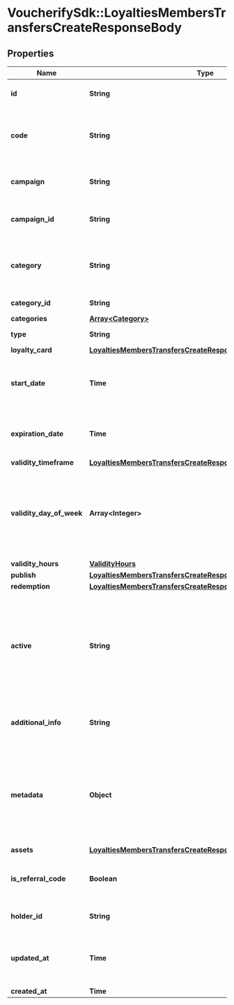 # VoucherifySdk::LoyaltiesMembersTransfersCreateResponseBody

## Properties

| Name | Type | Description | Notes |
| ---- | ---- | ----------- | ----- |
| **id** | **String** | Assigned by the Voucherify API, identifies the voucher. |  |
| **code** | **String** | A code that identifies a voucher. Pattern can use all letters of the English alphabet, Arabic numerals, and special characters. |  |
| **campaign** | **String** | A unique campaign name, identifies the voucher&#39;s parent campaign. | [optional] |
| **campaign_id** | **String** | Assigned by the Voucherify API, identifies the voucher&#39;s parent campaign. | [optional] |
| **category** | **String** | Tag defining the category that this voucher belongs to. Useful when listing vouchers using the List Vouchers endpoint. |  |
| **category_id** | **String** | Unique category ID assigned by Voucherify. |  |
| **categories** | [**Array&lt;Category&gt;**](Category.md) |  | [optional] |
| **type** | **String** | Defines the type of the voucher. | [default to &#39;LOYALTY_CARD&#39;] |
| **loyalty_card** | [**LoyaltiesMembersTransfersCreateResponseBodyLoyaltyCard**](LoyaltiesMembersTransfersCreateResponseBodyLoyaltyCard.md) |  |  |
| **start_date** | **Time** | Activation timestamp defines when the code starts to be active in ISO 8601 format. Voucher is inactive before this date. |  |
| **expiration_date** | **Time** | Expiration timestamp defines when the code expires in ISO 8601 format. Voucher is inactive after this date. |  |
| **validity_timeframe** | [**LoyaltiesMembersTransfersCreateResponseBodyValidityTimeframe**](LoyaltiesMembersTransfersCreateResponseBodyValidityTimeframe.md) |  |  |
| **validity_day_of_week** | **Array&lt;Integer&gt;** | Integer array corresponding to the particular days of the week in which the voucher is valid.  - &#x60;0&#x60; Sunday - &#x60;1&#x60; Monday - &#x60;2&#x60; Tuesday - &#x60;3&#x60; Wednesday - &#x60;4&#x60; Thursday - &#x60;5&#x60; Friday - &#x60;6&#x60; Saturday |  |
| **validity_hours** | [**ValidityHours**](ValidityHours.md) |  | [optional] |
| **publish** | [**LoyaltiesMembersTransfersCreateResponseBodyPublish**](LoyaltiesMembersTransfersCreateResponseBodyPublish.md) |  | [optional] |
| **redemption** | [**LoyaltiesMembersTransfersCreateResponseBodyRedemption**](LoyaltiesMembersTransfersCreateResponseBodyRedemption.md) |  | [optional] |
| **active** | **String** | A flag to toggle the voucher on or off. You can disable a voucher even though it&#39;s within the active period defined by the start_date and expiration_date.  - &#x60;true&#x60; indicates an active voucher - &#x60;false&#x60; indicates an inactive voucher |  |
| **additional_info** | **String** | An optional field to keep any extra textual information about the code such as a code description and details. |  |
| **metadata** | **Object** | The metadata object stores all custom attributes assigned to the code. A set of key/value pairs that you can attach to a voucher object. It can be useful for storing additional information about the voucher in a structured format. |  |
| **assets** | [**LoyaltiesMembersTransfersCreateResponseBodyAssets**](LoyaltiesMembersTransfersCreateResponseBodyAssets.md) |  | [optional] |
| **is_referral_code** | **Boolean** | Flag indicating whether this voucher is a referral code; &#x60;true&#x60; for campaign type &#x60;REFERRAL_PROGRAM&#x60;. |  |
| **holder_id** | **String** | Unique identifier of the customer who owns the voucher. | [optional] |
| **updated_at** | **Time** | Timestamp representing the date and time when the voucher was last updated in ISO 8601 format. | [optional] |
| **created_at** | **Time** |  |  |

